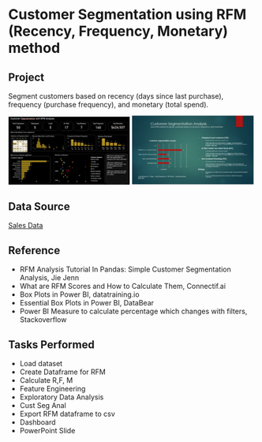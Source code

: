 # Customer Segmentation using RFM (Recency, Frequency, Monetary) method

## Project
Segment customers based on  recency (days since last purchase), frequency (purchase frequency), and monetary (total spend).

<p float=left>
<img src="https://github.com/Sarah269/glowing-dollop/blob/main/CustSegRFM/CustSegRFM_dashboard.png" width="49%">
<img src="https://github.com/Sarah269/glowing-dollop/blob/main/CustSegRFM/CustSegRFM_PP.png" width="49%">
</p>



## Data Source
[Sales Data](https://www.youtube.com/redirect?event=video_description&redir_token=QUFFLUhqbE1DMUtaRmZMODd0S0hPZE90QWNnN2hvYkd3Z3xBQ3Jtc0tuM0NZUDBhNXI1YTdLOEZsNl9aRlNMcnRsQ1JfRzFzNjhSYWNhVW9aajlUQnYwM3VwdktKTmI1TkJlbE8wSHlNa18teEZXZzlEMnM3X2RYbWM0WXhDNk5mUzhqZWVWeER0WWJrWHJ0M1Z2OWk3U18xRQ&q=https%3A%2F%2Fdrive.google.com%2Fuc%3Fexport%3Ddownload%26id%3D1zXpZLlxvFVfiw3j73vnfTLDd1fouuPsM&v=9wxWrERZvss)

## Reference
* RFM Analysis Tutorial In Pandas: Simple Customer Segmentation Analysis, Jie Jenn
* What are RFM Scores and How to Calculate Them, Connectif.ai
* Box Plots in Power BI, datatraining.io
* Essential Box Plots in Power BI, DataBear
* Power BI Measure to calculate percentage which changes with filters, Stackoverflow

## Tasks Performed
- Load dataset
- Create Dataframe for RFM
- Calculate R,F, M
- Feature Engineering
- Exploratory Data Analysis
- Cust Seg Anal
- Export RFM dataframe to csv
- Dashboard
- PowerPoint Slide

  
